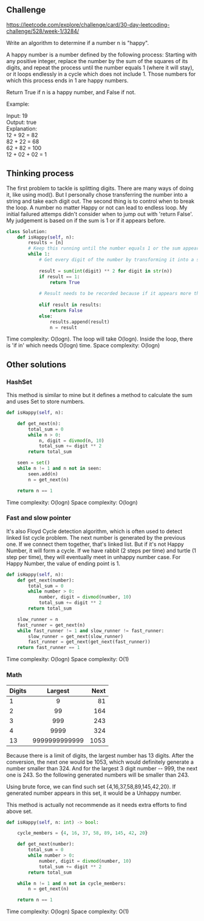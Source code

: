 ## Challenge
https://leetcode.com/explore/challenge/card/30-day-leetcoding-challenge/528/week-1/3284/

Write an algorithm to determine if a number n is "happy".

A happy number is a number defined by the following process: Starting with any positive integer, replace the number by the sum of the squares of its digits, and repeat the process until the number equals 1 (where it will stay), or it loops endlessly in a cycle which does not include 1. Those numbers for which this process ends in 1 are happy numbers.

Return True if n is a happy number, and False if not.

Example: 

Input: 19   
Output: true   
Explanation:    
12 + 92 = 82    
82 + 22 = 68   
62 + 82 = 100   
12 + 02 + 02 = 1   

## Thinking process
The first problem to tackle is splitting digits. There are many ways of doing it, like using mod(). But I personally chose transferring the number into a string and take each digit out. The second thing is to control when to break the loop. A number no matter Happy or not can lead to endless loop. My initial failured attemps didn't consider when to jump out with 'return False'. My judgement is based on if the sum is 1 or if it appears before.

``` Python
class Solution:
    def isHappy(self, n):
        results = [n]
        # Keep this running until the number equals 1 or the sum appears more than once.
        while 1:
            # Get every digit of the number by transforming it into a string.
            
            result = sum(int(digit) ** 2 for digit in str(n)) 
            if result == 1:
                return True
            
            # Result needs to be recorded because if it appears more than once, it means this number is not Happy Number
            
            elif result in results:    
                return False
            else:
                results.append(result)
                n = result
```   
Time complexity: O(logn). The loop will take O(logn). Inside the loop, there is 'if in' which needs O(logn) time.
Space complexity: O(logn)

## Other solutions
### HashSet 
This method is similar to mine but it defines a method to calculate the sum and uses Set to store numbers.

``` Python
def isHappy(self, n):

    def get_next(n):
        total_sum = 0
        while n > 0:
            n, digit = divmod(n, 10)
            total_sum += digit ** 2
        return total_sum

    seen = set()
    while n != 1 and n not in seen:
        seen.add(n)
        n = get_next(n)

    return n == 1
```
Time complexity: O(logn)
Space complexity: O(logn)

### Fast and slow pointer
It's also Floyd Cycle detection algorithm, which is often used to detect linked list cycle problem.
The next number is generated by the previous one. If we connect them together, that's linked list. But if it's not Happy Number, it will form a cycle. If we have rabbit (2 steps per time) and turtle (1 step per time), they will eventually meet in unhappy number case.
For Happy Number, the value of ending point is 1.


``` Python
def isHappy(self, n):  
    def get_next(number):
        total_sum = 0
        while number > 0:
            number, digit = divmod(number, 10)
            total_sum += digit ** 2
        return total_sum

    slow_runner = n
    fast_runner = get_next(n)
    while fast_runner != 1 and slow_runner != fast_runner:
        slow_runner = get_next(slow_runner)
        fast_runner = get_next(get_next(fast_runner))
    return fast_runner == 1
```
Time complexity: O(logn)
Space complexity: O(1)

### Math
| Digits | Largest       | Next |
| ------ |:-------------:| ----:|
| 1      | 9             | 81   |
| 2      | 99            | 164  |
| 3      | 999           | 243  |
| 4      | 9999          | 324  |
| 13     | 9999999999999 | 1053 |

Because there is a limit of digits, the largest number has 13 digits. After the conversion, the next one would be 1053, which would definitely generate a number smaller than 324. And for the largest 3 digit number -- 999, the next one is 243. So the following generated numbers will be smaller than 243.

Using brute force, we can find such set {4,16,37,58,89,145,42,20}. If generated number appears in this set, it would be a Unhappy number.

This method is actually not recommende as it needs extra efforts to find above set.

``` Python
def isHappy(self, n: int) -> bool:

    cycle_members = {4, 16, 37, 58, 89, 145, 42, 20}

    def get_next(number):
        total_sum = 0
        while number > 0:
            number, digit = divmod(number, 10)
            total_sum += digit ** 2
        return total_sum

    while n != 1 and n not in cycle_members:
        n = get_next(n)

    return n == 1
```    
Time complexity: O(logn)
Space complexity: O(1) 
